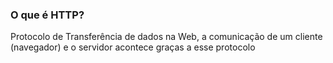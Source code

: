 ### O que é HTTP?

Protocolo de Transferência de dados na Web, a comunicação de um cliente (navegador) e o servidor acontece graças a esse protocolo
